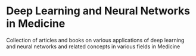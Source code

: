 # Deep Learning and Neural Networks in Medicine

Collection of articles and books on various applications of deep learning and neural networks and related concepts in various fields in Medicine

